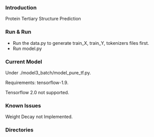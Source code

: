 ### Introduction
Protein Tertiary Structure Prediction

### Run & Run
- Run the data.py to generate train_X, train_Y, tokenizers files first.
- Run model.py

### Current Model
Under ./model3_batch/model_pure_tf.py.

Requirements: tensorflow-1.9.

Tensorflow 2.0 not supported.

### Known Issues
Weight Decay not Implemented.

### Directories
